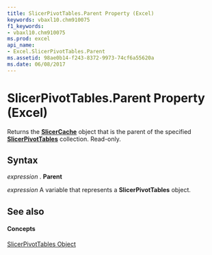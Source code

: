 ```yaml
---
title: SlicerPivotTables.Parent Property (Excel)
keywords: vbaxl10.chm910075
f1_keywords:
- vbaxl10.chm910075
ms.prod: excel
api_name:
- Excel.SlicerPivotTables.Parent
ms.assetid: 98ae0b14-f243-8372-9973-74cf6a55620a
ms.date: 06/08/2017
---
```



# SlicerPivotTables.Parent Property (Excel)

Returns the  **[SlicerCache](Excel.SlicerCache.md)** object that is the parent of the specified **[SlicerPivotTables](Excel.SlicerPivotTables.md)** collection. Read-only.


## Syntax

 _expression_ . **Parent**

 _expression_ A variable that represents a **SlicerPivotTables** object.


## See also


#### Concepts


[SlicerPivotTables Object](Excel.SlicerPivotTables.md)


